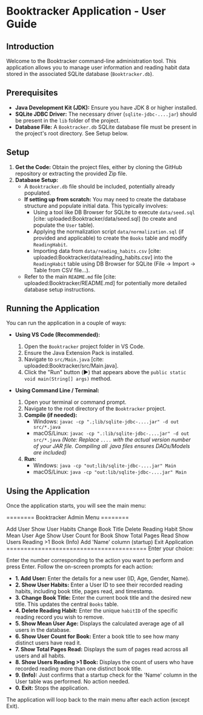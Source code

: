 # Booktracker Application - User Guide

## Introduction

Welcome to the Booktracker command-line administration tool. This application allows you to manage user information and reading habit data stored in the associated SQLite database (`Booktracker.db`).

## Prerequisites

* **Java Development Kit (JDK):** Ensure you have JDK 8 or higher installed.
* **SQLite JDBC Driver:** The necessary driver (`sqlite-jdbc-....jar`) should be present in the `lib` folder of the project.
* **Database File:** A `Booktracker.db` SQLite database file must be present in the project's root directory. See Setup below.

## Setup

1.  **Get the Code:** Obtain the project files, either by cloning the GitHub repository or extracting the provided Zip file.
2.  **Database Setup:**
    * A `Booktracker.db` file should be included, potentially already populated.
    * **If setting up from scratch:** You may need to create the database structure and populate initial data. This typically involves:
        * Using a tool like DB Browser for SQLite to execute `data/seed.sql` [cite: uploaded:Booktracker/data/seed.sql] (to create and populate the `User` table).
        * Applying the normalization script `data/normalization.sql` (if provided and applicable) to create the `Books` table and modify `ReadingHabit`.
        * Importing data from `data/reading_habits.csv` [cite: uploaded:Booktracker/data/reading_habits.csv] into the `ReadingHabit` table using DB Browser for SQLite (File -> Import -> Table from CSV file...).
    * Refer to the main `README.md` file [cite: uploaded:Booktracker/README.md] for potentially more detailed database setup instructions.

## Running the Application

You can run the application in a couple of ways:

* **Using VS Code (Recommended):**
    1.  Open the `Booktracker` project folder in VS Code.
    2.  Ensure the Java Extension Pack is installed.
    3.  Navigate to `src/Main.java` [cite: uploaded:Booktracker/src/Main.java].
    4.  Click the "Run" button (▶️) that appears above the `public static void main(String[] args)` method.

* **Using Command Line / Terminal:**
    1.  Open your terminal or command prompt.
    2.  Navigate to the root directory of the `Booktracker` project.
    3.  **Compile (if needed):**
        * Windows: `javac -cp ".;lib/sqlite-jdbc-....jar" -d out src/*.java`
        * macOS/Linux: `javac -cp ".:lib/sqlite-jdbc-....jar" -d out src/*.java`
        *(Note: Replace `....` with the actual version number of your JAR file. Compiling all .java files ensures DAOs/Models are included)*
    4.  **Run:**
        * Windows: `java -cp "out;lib/sqlite-jdbc-....jar" Main`
        * macOS/Linux: `java -cp "out:lib/sqlite-jdbc-....jar" Main`

## Using the Application

Once the application starts, you will see the main menu:

======== Booktracker Admin Menu ========

Add User
Show User Habits
Change Book Title
Delete Reading Habit
Show Mean User Age
Show User Count for Book
Show Total Pages Read
Show Users Reading >1 Book
(Info) Add 'Name' column (startup)
Exit Application ======================================== Enter your choice:

Enter the number corresponding to the action you want to perform and press Enter. Follow the on-screen prompts for each action:

* **1. Add User:** Enter the details for a new user (ID, Age, Gender, Name).
* **2. Show User Habits:** Enter a User ID to see their recorded reading habits, including book title, pages read, and timestamp.
* **3. Change Book Title:** Enter the current book title and the desired new title. This updates the central `Books` table.
* **4. Delete Reading Habit:** Enter the unique `habitID` of the specific reading record you wish to remove.
* **5. Show Mean User Age:** Displays the calculated average age of all users in the database.
* **6. Show User Count for Book:** Enter a book title to see how many distinct users have read it.
* **7. Show Total Pages Read:** Displays the sum of pages read across all users and all habits.
* **8. Show Users Reading >1 Book:** Displays the count of users who have recorded reading more than one distinct book title.
* **9. (Info):** Just confirms that a startup check for the 'Name' column in the User table was performed. No action needed.
* **0. Exit:** Stops the application.

The application will loop back to the main menu after each action (except Exit).